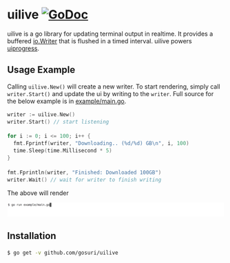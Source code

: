 # uilive [![GoDoc](https://godoc.org/github.com/gosuri/uilive?status.svg)](https://godoc.org/github.com/gosuri/uilive)

uilive is a go library for updating terminal output in realtime. It provides a buffered [io.Writer](https://golang.org/pkg/io/#Writer) that is flushed in a timed interval. uilive powers [uiprogress](https://github.com/gosuri/uiprogress).

## Usage Example

Calling `uilive.New()` will create a new writer. To start rendering, simply call `writer.Start()` and update the ui by writing to the `writer`. Full source for the below example is in [example/main.go](example/main.go).

```go
writer := uilive.New()
writer.Start() // start listening

for i := 0; i <= 100; i++ {
  fmt.Fprintf(writer, "Downloading.. (%d/%d) GB\n", i, 100)
  time.Sleep(time.Millisecond * 5)
}

fmt.Fprintln(writer, "Finished: Downloaded 100GB")
writer.Wait() // wait for writer to finish writing
```

The above will render

![example](doc/example.gif)

## Installation

```sh
$ go get -v github.com/gosuri/uilive
```
